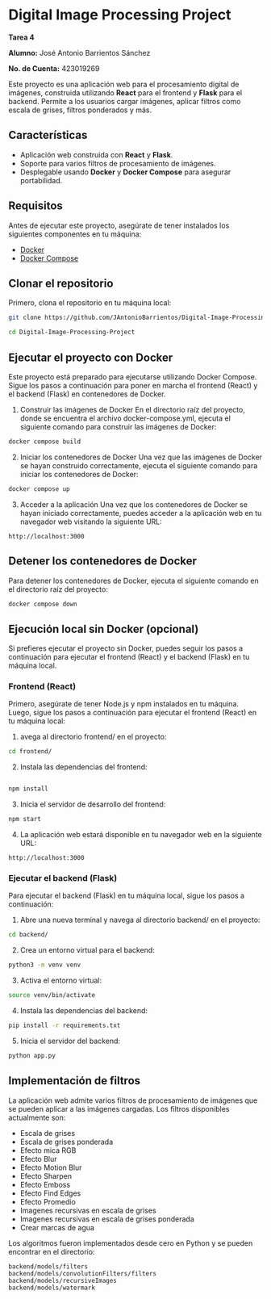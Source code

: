 # Digital Image Processing Project  

**Tarea 4**

**Alumno:** José Antonio Barrientos Sánchez

**No. de Cuenta:** 423019269


Este proyecto es una aplicación web para el procesamiento digital de imágenes, construida utilizando **React** para el frontend y **Flask** para el backend. Permite a los usuarios cargar imágenes, aplicar filtros como escala de grises, filtros ponderados y más.

## Características

- Aplicación web construida con **React** y **Flask**.
- Soporte para varios filtros de procesamiento de imágenes.
- Desplegable usando **Docker** y **Docker Compose** para asegurar portabilidad.

## Requisitos

Antes de ejecutar este proyecto, asegúrate de tener instalados los siguientes componentes en tu máquina:

- [Docker](https://www.docker.com/)
- [Docker Compose](https://docs.docker.com/compose/)

## Clonar el repositorio

Primero, clona el repositorio en tu máquina local:

```bash
git clone https://github.com/JAntonioBarrientos/Digital-Image-Processing-Project.git

cd Digital-Image-Processing-Project

```

## Ejecutar el proyecto con Docker

Este proyecto está preparado para ejecutarse utilizando Docker Compose. Sigue los pasos a continuación para poner en marcha el frontend (React) y el backend (Flask) en contenedores de Docker.

1. Construir las imágenes de Docker
En el directorio raíz del proyecto, donde se encuentra el archivo docker-compose.yml, ejecuta el siguiente comando para construir las imágenes de Docker:

```bash
docker compose build
```

2. Iniciar los contenedores de Docker
Una vez que las imágenes de Docker se hayan construido correctamente, ejecuta el siguiente comando para iniciar los contenedores de Docker:

```bash
docker compose up
```

3. Acceder a la aplicación
Una vez que los contenedores de Docker se hayan iniciado correctamente, puedes acceder a la aplicación web en tu navegador web visitando la siguiente URL:

```
http://localhost:3000
```

## Detener los contenedores de Docker

Para detener los contenedores de Docker, ejecuta el siguiente comando en el directorio raíz del proyecto:

```bash
docker compose down
```


## Ejecución local sin Docker (opcional)

Si prefieres ejecutar el proyecto sin Docker, puedes seguir los pasos a continuación para ejecutar el frontend (React) y el backend (Flask) en tu máquina local.

### Frontend (React)

Primero, asegúrate de tener Node.js y npm instalados en tu máquina. Luego, sigue los pasos a continuación para ejecutar el frontend (React) en tu máquina local:

1. avega al directorio frontend/ en el proyecto:

```bash
cd frontend/
```

2. Instala las dependencias del frontend:

```bash

npm install
```

3. Inicia el servidor de desarrollo del frontend:

```bash
npm start
```
4. La aplicación web estará disponible en tu navegador web en la siguiente URL:

```
http://localhost:3000
```

### Ejecutar el backend (Flask)

Para ejecutar el backend (Flask) en tu máquina local, sigue los pasos a continuación:

1. Abre una nueva terminal y navega al directorio backend/ en el proyecto:

```bash
cd backend/
```

2. Crea un entorno virtual para el backend:

```bash
python3 -m venv venv
```

3. Activa el entorno virtual:

```bash
source venv/bin/activate
```

4. Instala las dependencias del backend:

```bash
pip install -r requirements.txt
```

5. Inicia el servidor del backend:

```bash
python app.py
```


## Implementación de filtros

La aplicación web admite varios filtros de procesamiento de imágenes que se pueden aplicar a las imágenes cargadas. Los filtros disponibles actualmente son:

- Escala de grises
- Escala de grises ponderada
- Efecto mica RGB
- Efecto Blur
- Efecto Motion Blur
- Efecto Sharpen
- Efecto Emboss
- Efecto Find Edges
- Efecto Promedio
- Imagenes recursivas en escala de grises
- Imagenes recursivas en escala de grises ponderada
- Crear marcas de agua

Los algoritmos fueron implementados desde cero en Python y se pueden encontrar en el directorio:

```
backend/models/filters
backend/models/convolutionFilters/filters
backend/models/recursiveImages
backend/models/watermark
```


